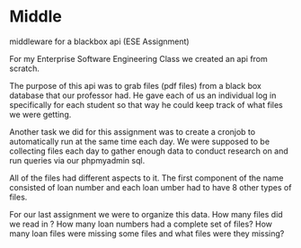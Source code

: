 # Middle
middleware for a blackbox api (ESE Assignment) 

For my Enterprise Software Engineering Class we created an api from scratch. 

The purpose of this api was to grab files (pdf files) from a black box database that our professor had. He gave each of us an individual log in specifically for each student so that way he could keep track of what files we were getting. 

Another task we did for this assignment was to create a cronjob to automatically run at the same time each day. We were supposed to be collecting files each day to gather enough data to conduct research on and run queries via our phpmyadmin sql. 

All of the files had different aspects to it. The first component of the name consisted of loan number and each loan umber had to have 8 other types of files.  

For our last assignment we were to organize this data. How many files did we read in ? How many loan numbers had a complete set of files? How many loan files were missing some files and what files were they missing?
